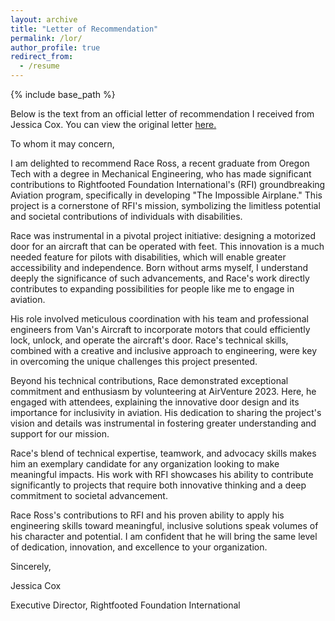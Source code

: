 ```yaml
---
layout: archive
title: "Letter of Recommendation"
permalink: /lor/
author_profile: true
redirect_from:
  - /resume
---
```


{% include base_path %}

Below is the text from an official letter of recommendation I received from Jessica Cox. You can view the original letter [here.](https://drive.google.com/file/d/15cFoBIbG7-EmXWUMmVzj_KjlbFT-DmX2/view?usp=sharing)

To whom it may concern,

I am delighted to recommend Race Ross, a recent graduate from Oregon Tech with a
degree in Mechanical Engineering, who has made significant contributions to
Rightfooted Foundation International's (RFI) groundbreaking Aviation program,
specifically in developing "The Impossible Airplane." This project is a cornerstone of
RFI's mission, symbolizing the limitless potential and societal contributions of
individuals with disabilities.

Race was instrumental in a pivotal project initiative: designing a motorized door for an
aircraft that can be operated with feet. This innovation is a much needed feature for
pilots with disabilities, which will enable greater accessibility and independence. Born
without arms myself, I understand deeply the significance of such advancements, and
Race's work directly contributes to expanding possibilities for people like me to engage
in aviation.

His role involved meticulous coordination with his team and professional engineers
from Van's Aircraft to incorporate motors that could efficiently lock, unlock, and operate
the aircraft's door. Race's technical skills, combined with a creative and inclusive
approach to engineering, were key in overcoming the unique challenges this project
presented.

Beyond his technical contributions, Race demonstrated exceptional commitment and
enthusiasm by volunteering at AirVenture 2023. Here, he engaged with attendees,
explaining the innovative door design and its importance for inclusivity in aviation. His
dedication to sharing the project's vision and details was instrumental in fostering
greater understanding and support for our mission.

Race's blend of technical expertise, teamwork, and advocacy skills makes him an
exemplary candidate for any organization looking to make meaningful impacts. His
work with RFI showcases his ability to contribute significantly to projects that require
both innovative thinking and a deep commitment to societal advancement.

Race Ross's contributions to RFI and his proven ability to apply his engineering skills
toward meaningful, inclusive solutions speak volumes of his character and potential. I
am confident that he will bring the same level of dedication, innovation, and excellence
to your organization.

Sincerely,

Jessica Cox

Executive Director, Rightfooted Foundation International